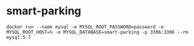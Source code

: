 # smart-parking

``docker run --name mysql -e MYSQL_ROOT_PASSWORD=password -e MYSQL_ROOT_HOST=% -e MYSQL_DATABASE=smart-parking -p 3306:3306 --rm mysql:5.7``